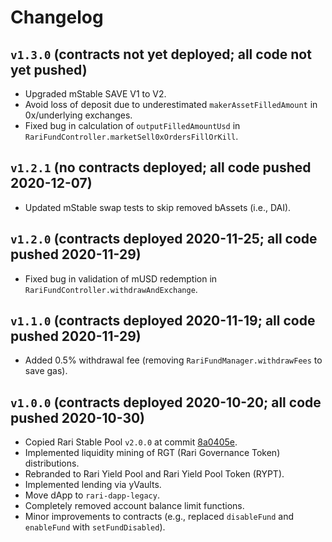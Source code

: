 # Changelog

## `v1.3.0` (contracts not yet deployed; all code not yet pushed)

* Upgraded mStable SAVE V1 to V2.
* Avoid loss of deposit due to underestimated `makerAssetFilledAmount` in 0x/underlying exchanges.
* Fixed bug in calculation of `outputFilledAmountUsd` in `RariFundController.marketSell0xOrdersFillOrKill`.

## `v1.2.1` (no contracts deployed; all code pushed 2020-12-07)

* Updated mStable swap tests to skip removed bAssets (i.e., DAI).

## `v1.2.0` (contracts deployed 2020-11-25; all code pushed 2020-11-29)

* Fixed bug in validation of mUSD redemption in `RariFundController.withdrawAndExchange`.

## `v1.1.0` (contracts deployed 2020-11-19; all code pushed 2020-11-29)

* Added 0.5% withdrawal fee (removing `RariFundManager.withdrawFees` to save gas).

## `v1.0.0` (contracts deployed 2020-10-20; all code pushed 2020-10-30)

* Copied Rari Stable Pool `v2.0.0` at commit [8a0405e](https://github.com/Rari-Capital/rari-stable-pool-contracts/commit/8a0405e8dacf908c79b3fe2999c153f81fbb5108).
* Implemented liquidity mining of RGT (Rari Governance Token) distributions.
* Rebranded to Rari Yield Pool and Rari Yield Pool Token (RYPT).
* Implemented lending via yVaults.
* Move dApp to `rari-dapp-legacy`. 
* Completely removed account balance limit functions.
* Minor improvements to contracts (e.g., replaced `disableFund` and `enableFund` with `setFundDisabled`).
